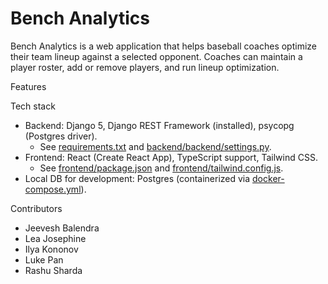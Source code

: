# Bench Analytics

Bench Analytics is a web application that helps baseball coaches optimize their team lineup against a selected opponent. Coaches can maintain a player roster, add or remove players, and run lineup optimization.

Features

Tech stack

- Backend: Django 5, Django REST Framework (installed), psycopg (Postgres driver).
  - See [requirements.txt](requirements.txt) and [backend/backend/settings.py](backend/backend/settings.py).
- Frontend: React (Create React App), TypeScript support, Tailwind CSS.
  - See [frontend/package.json](frontend/package.json) and [frontend/tailwind.config.js](frontend/tailwind.config.js).
- Local DB for development: Postgres (containerized via [docker-compose.yml](docker-compose.yml)).

Contributors

- Jeevesh Balendra
- Lea Josephine
- Ilya Kononov
- Luke Pan
- Rashu Sharda
